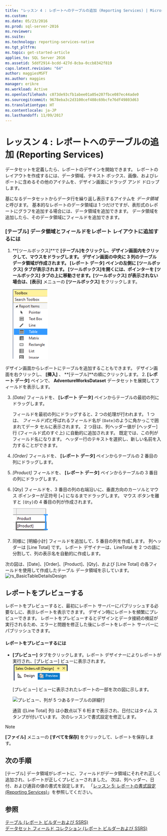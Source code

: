 ```yaml
---
title: "レッスン 4 : レポートへのテーブルの追加 (Reporting Services) | Microsoft Docs"
ms.custom: 
ms.date: 05/23/2016
ms.prod: sql-server-2016
ms.reviewer: 
ms.suite: 
ms.technology: reporting-services-native
ms.tgt_pltfrm: 
ms.topic: get-started-article
applies_to: SQL Server 2016
ms.assetid: 5ddf2914-bcdd-427d-8cba-0ccb8342f819
caps.latest.revision: "64"
author: maggiesMSFT
ms.author: maggies
manager: erikre
ms.workload: Active
ms.openlocfilehash: c073de93cfb1abee01a05e207fbce087ec44ade0
ms.sourcegitcommit: 9678eba3c2d3100cef408c69bcfe76df49803d63
ms.translationtype: HT
ms.contentlocale: ja-JP
ms.lasthandoff: 11/09/2017
---
```

# <a name="lesson-4-adding-a-table-to-the-report-reporting-services"></a>レッスン 4 : レポートへのテーブルの追加 (Reporting Services)
データセットを定義したら、レポートのデザインを開始できます。 レポートのレイアウトを作成するには、データ領域、テキスト ボックス、画像、およびレポートに含めるその他のアイテムを、デザイン画面にドラッグ アンド ドロップします。  
  
基になるデータセットからデータ行を繰り返し表示するアイテムを *データ領域*と呼びます。 基本的なレポートのデータ領域は 1 つだけですが、表形式のレポートにグラフを追加する場合には、データ領域を追加できます。 データ領域を追加したら、そのデータ領域にフィールドを追加できます。  
  
### <a name="to-add-a-table-data-region-and-fields-to-a-report-layout"></a>[テーブル] データ領域とフィールドをレポート レイアウトに追加するには  
  
1.  **[ツールボックス]**で **[テーブル]**をクリックし、デザイン画面内をクリックして、マウスをドラッグします。 デザイン画面の中央に 3 列のテーブル データ領域が作成されます。 **[レポート データ]** ペインの左側に **[ツールボックス]** タブが表示されます。 **[ツールボックス]**を開くには、ポインターを **[ツールボックス]** タブの上に移動させます。**[ツールボックス]** が表示されない場合は、**[表示]** メニューの **[ツールボックス]** をクリックします。
  
     ![ssrs_ssdt_addtable](../reporting-services/media/ssrs-ssdt-addtable.png) 
  
  デザイン画面からレポートにテーブルを追加することもできます。  デザイン画面を右クリックし、 **[挿入]** 、 **[テーブル]**の順にクリックします。
2.  **[レポート データ]** ペインで、 **AdventureWorksDataset** データセットを展開してフィールドを表示します。  
  
3.  *[Date]* フィールドを、 **[レポート データ]** ペインからテーブルの最初の列にドラッグします。  
  
    フィールドを最初の列にドラッグすると、2 つの処理が行われます。 1 つは、 *フィールド式*と呼ばれるフィールド名が `[Date]`のように角かっこで囲まれてデータ セルに表示されます。 2 つ目は、列ヘッダー値が [ヘッダー] 行 (フィールド式のすぐ上) に自動的に追加されます。 既定では、この列がフィールド名になります。 ヘッダー行のテキストを選択し、新しい名前を入力することができます。  
  
4.  *[Order]* フィールドを、 **[レポート データ]** ペインからテーブルの 2 番目の列にドラッグします。  
  
5.  *[Product]* フィールドを、 **[レポート データ]** ペインからテーブルの 3 番目の列にドラッグします。  
  
6.  [Qty] フィールドを、3 番目の列の右端沿いに、垂直方向のカーソルとマウス ポインターが正符号 [+] になるまでドラッグします。 マウス ボタンを離すと `[Qty]`の 4 番目の列が作成されます。  
![ssrs_tutorial_addcolumn](../reporting-services/media/ssrs-tutorial-addcolumn.png)  
  
7.  同様に [明細小計] フィールドを追加して、5 番目の列を作成します。 列ヘッダーは [Line Total] です。 レポート デザイナーは、LineTotal を 2 つの語に分割して、列の表示名を自動的に作成します。  
  
  
次の図は、[Date]、[Order]、[Product]、[Qty]、および [Line Total] の各フィールドを使用して作成したテーブル データ領域を示しています。  
![rs_BasicTableDetailsDesign](../reporting-services/media/rs-basictabledetailsdesign.png)  
  
## <a name="preview-your-report"></a>レポートをプレビューする  
レポートをプレビューすると、最初にレポート サーバーにパブリッシュする必要なしに、表示レポートを表示できます。 デザイン時にレポートを頻繁にプレビューできます。 レポートをプレビューするとデザインとデータ接続の検証が実行されるため、エラーと問題を修正した後にレポートをレポート サーバーにパブリッシュできます。  
  
#### <a name="to-preview-a-report"></a>レポートをプレビューするには  
  
-   **[プレビュー]** タブをクリックします。レポート デザイナーによりレポートが実行され、[プレビュー] ビューに表示されます。
![ssrs_ssdt_preview](../reporting-services/media/ssrs-ssdt-preview.png)  
  
    [プレビュー] ビューに表示されたレポートの一部を次の図に示します。  
  
    ![プレビュー、列が 5 つあるテーブルの詳細行](../reporting-services/media/rs-basictabledetailspreview.png "プレビュー、列が 5 つあるテーブルの詳細行")  
  
    通貨 ([Line Total] 列) は小数点以下 6 桁まで表示され、日付にはタイム スタンプが付いています。 次のレッスンで書式設定を修正します。  
  
> [!NOTE]  
> **[ファイル]** メニューの **[すべてを保存]** をクリックして、レポートを保存します。  
  
## <a name="next-steps"></a>次の手順  
[テーブル] データ領域がレポートに、フィールドがデータ領域にそれぞれ正しく追加され、レポートが正しくプレビューされました。 次は、列ヘッダー、日付、および通貨の値の書式を設定します。 「[レッスン 5: レポートの書式設定 &#40;Reporting Services&#41;](../reporting-services/lesson-5-formatting-a-report-reporting-services.md)」を参照してください。  
  
## <a name="see-also"></a>参照  
[テーブル &#40;レポート ビルダーおよび SSRS&#41;](../reporting-services/report-design/tables-report-builder-and-ssrs.md)  
[データセット フィールド コレクション &#40;レポート ビルダーおよび SSRS&#41;](../reporting-services/report-data/dataset-fields-collection-report-builder-and-ssrs.md)  

